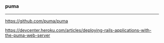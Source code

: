 ### puma
---

https://github.com/puma/puma

https://devcenter.heroku.com/articles/deploying-rails-applications-with-the-puma-web-server









